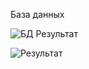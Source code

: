 
База данных

![БД](https://user-images.githubusercontent.com/43724581/162557370-e01caf60-6a11-4ca6-8b94-0122e466d4e1.png)
Результат

![Результат](https://user-images.githubusercontent.com/43724581/162557395-afaa8e3a-a2ee-4e19-a111-b0df464d9676.png)
